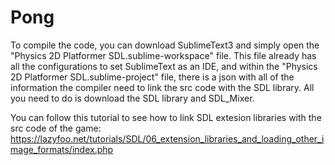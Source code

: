 # Pong
To compile the code, you can download SublimeText3 and simply open the "Physics 2D Platformer SDL.sublime-workspace" file.
This file already has all the configurations to set SublimeText as an IDE, and within the "Physics 2D Platformer SDL.sublime-project" 
file, there is a json with all of the information the compiler need to link the src code with the SDL library. All you need to do is download
the SDL library and SDL_Mixer.

You can follow this tutorial to see how to link SDL extesion libraries with the src code of the game: https://lazyfoo.net/tutorials/SDL/06_extension_libraries_and_loading_other_image_formats/index.php
